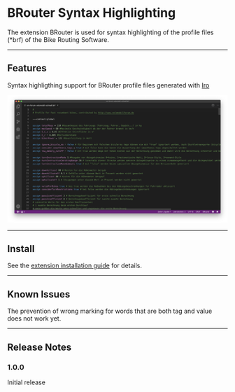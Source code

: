 # BRouter Syntax Highlighting

The extension BRouter is used for syntax highlighting of the profile files (*brf) of the Bike Routing Software.

---

## Features

Syntax highligthing support for BRouter profile files generated with [Iro](https://eeyo.io/iro/)

![example](images/example.png)

---

## Install

See the [extension installation guide](https://code.visualstudio.com/docs/editor/extension-gallery) for details.

---

## Known Issues

The prevention of wrong marking for words that are both tag and value does not work yet.

---

## Release Notes

### 1.0.0

Initial release

